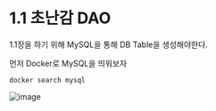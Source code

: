 1.1 초난감 DAO
=============

1.1장을 하기 위해 MySQL을 통해 DB Table을 생성해야한다.

먼저 Docker로 MySQL을 띄워보자
```
docker search mysql
```
![image](https://user-images.githubusercontent.com/74056843/211805517-98dbb1bb-4b72-4a89-b70a-e555f3ca08db.png)

